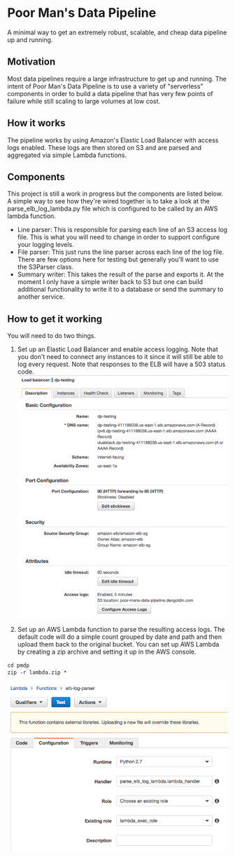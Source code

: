 # Poor Man's Data Pipeline
A minimal way to get an extremely robust, scalable, and cheap data pipeline up and running.

## Motivation
Most data pipelines require a large infrastructure to get up and running. The intent of Poor Man's Data Pipeline is to use a variety of "serverless" components in order to build a data pipeline that has very few points of failure while still scaling to large volumes at low cost.

## How it works
The pipeline works by using Amazon's Elastic Load Balancer with access logs enabled. These logs are then stored on S3 and are parsed and aggregated via simple Lambda functions.

## Components
This project is still a work in progress but the components are listed below. A simple way to see how they're wired together is to take a look at the parse_elb_log_lambda.py file which is configured to be called by an AWS lambda function.
- Line parser: This is responsible for parsing each line of an S3 access log file. This is what you will need to change in order to support configure your logging levels.
- File parser: This just runs the line parser across each line of the log file. There are few options here for testing but generally you'll want to use the S3Parser class.
- Summary writer: This takes the result of the parse and exports it. At the moment I only have a simple writer back to S3 but one can build additional functionality to write it to a database or send the summary to another service.

## How to get it working
You will need to do two things.

1. Set up an Elastic Load Balancer and enable access logging. Note that you don't need to connect any instances to it since it will still be able to log every request. Note that responses to the ELB will have a 503 status code.
![alt text](https://github.com/dangoldin/poor-mans-data-pipeline/raw/master/img/pmdp-elb.png "PMDP ELB setup")

2. Set up an AWS Lambda function to parse the resulting access logs. The default code will do a simple count grouped by date and path and then upload them back to the original bucket. You can set up AWS Lambda by creating a zip archive and setting it up in the AWS console.

```
cd pmdp
zip -r lambda.zip *
```

![alt text](https://github.com/dangoldin/poor-mans-data-pipeline/raw/master/img/pmdp-lambda.png "PMDP Lambda setup")
